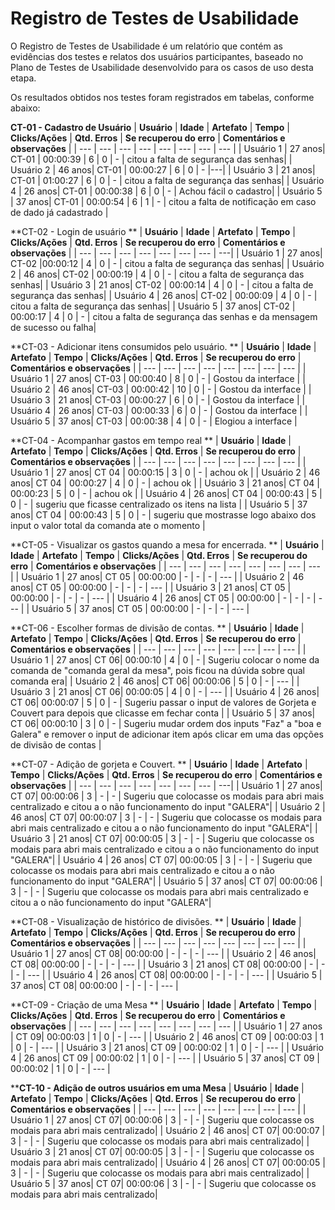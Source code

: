 
# Registro de Testes de Usabilidade

O Registro de Testes de Usabilidade é um relatório que contém as evidências dos testes e relatos dos usuários participantes, baseado no Plano de Testes de Usabilidade desenvolvido para os casos de uso desta etapa.

Os resultados obtidos nos testes foram registrados em tabelas, conforme abaixo:

**CT-01 - Cadastro de Usuário**
| **Usuário** 	| **Idade** | **Artefato** 	| **Tempo** | **Clicks/Ações** | **Qtd. Erros** | **Se recuperou do erro** | **Comentários e observações** |
| --- 	| --- 	| --- 	| --- | ---  | --- | --- | --- |
| Usuário 1	| 27 anos| CT-01 | 00:00:39 | 6 | 0 | - | citou a falta de segurança das senhas|
| Usuário 2 | 46 anos| CT-01 | 00:00:27 | 6 | 0 | - |---|
| Usuário 3	| 21 anos| CT-01 | 01:00:27 | 6 | 0 | - | citou a falta de segurança das senhas|
| Usuário 4	| 26 anos| CT-01 | 00:00:38 | 6 | 0 | - | Achou fácil o cadastro|
| Usuário 5	| 37 anos| CT-01 | 00:00:54 | 6 | 1 | - | citou a falta de notificação em caso de dado já cadastrado |

**CT-02 - Login de usuário **
| **Usuário** 	| **Idade** | **Artefato** 	| **Tempo** | **Clicks/Ações** | **Qtd. Erros** | **Se recuperou do erro** | **Comentários e observações** |
| --- 	| --- 	| --- 	| --- | ---  | --- | --- | ---|
| Usuário 1	| 27 anos| CT-02 |00:00:12   | 4 | 0 | -  | citou a falta de segurança das senhas|
| Usuário 2 | 46 anos| CT-02 | 00:00:19  | 4 | 0 | -  | citou a falta de segurança das senhas|
| Usuário 3	| 21 anos| CT-02 | 00:00:14  | 4 | 0 |  - | citou a falta de segurança das senhas|
| Usuário 4	| 26 anos| CT-02 | 00:00:09  | 4 | 0 |  - | citou a falta de segurança das senhas|
| Usuário 5	| 37 anos| CT-02 | 00:00:17  | 4 | 0 |  - | citou a falta de segurança das senhas e da mensagem de sucesso ou falha|

**CT-03 - Adicionar itens consumidos pelo usuário. **
| **Usuário** 	| **Idade** | **Artefato** 	| **Tempo** | **Clicks/Ações** | **Qtd. Erros** | **Se recuperou do erro** | **Comentários e observações** |
| --- 	| --- 	| --- 	| --- | ---  | --- | --- | --- |
| Usuário 1	| 27 anos| CT-03 | 00:00:40 | 8  | 0 | - | Gostou da interface |
| Usuário 2 | 46 anos| CT-03 | 00:00:42 | 10 | 0 | - | Gostou da interface |
| Usuário 3	| 21 anos| CT-03 | 00:00:27 | 6  | 0 | - | Gostou da interface |
| Usuário 4	| 26 anos| CT-03 | 00:00:33 | 6  | 0 | - | Gostou da interface |
| Usuário 5	| 37 anos| CT-03 | 00:00:38 | 4  | 0 | - | Elogiou a interface |

**CT-04 - Acompanhar gastos em tempo real **
| **Usuário** 	| **Idade** | **Artefato** 	| **Tempo** | **Clicks/Ações** | **Qtd. Erros** | **Se recuperou do erro** | **Comentários e observações** |
| --- 	| --- 	| --- 	| --- | ---  | --- | --- | --- |
| Usuário 1	| 27 anos| CT 04 | 00:00:15  | 3 | 0 | - | achou ok |
| Usuário 2 | 46 anos| CT 04 | 00:00:27  | 4 | 0 | - | achou ok |
| Usuário 3	| 21 anos| CT 04 | 00:00:23  | 5 | 0 | - | achou ok |
| Usuário 4	| 26 anos| CT 04 | 00:00:43  | 5 | 0 | - | sugeriu que ficasse centralizado os itens na lista |
| Usuário 5	| 37 anos| CT 04 | 00:00:43  | 5 | 0 | - | sugeriu que mostrasse logo abaixo dos input o valor total da comanda ate o momento |

**CT-05 - Visualizar os gastos quando a mesa for encerrada. **
| **Usuário** 	| **Idade** | **Artefato** 	| **Tempo** | **Clicks/Ações** | **Qtd. Erros** | **Se recuperou do erro** | **Comentários e observações** |
| --- 	| --- 	| --- 	| --- | ---  | --- | --- | --- |
| Usuário 1	| 27 anos| CT 05 | 00:00:00 | - | - | -  | --- |
| Usuário 2 | 46 anos| CT 05 | 00:00:00 | - | - | -  | --- |
| Usuário 3	| 21 anos| CT 05 | 00:00:00 | - | - |  - | --- |
| Usuário 4	| 26 anos| CT 05 | 00:00:00 | - | - |  - | --- |
| Usuário 5	| 37 anos| CT 05 | 00:00:00 | - | - |  - | --- |

**CT-06 - Escolher formas de divisão de contas. **
| **Usuário** 	| **Idade** | **Artefato** 	| **Tempo** | **Clicks/Ações** | **Qtd. Erros** | **Se recuperou do erro** | **Comentários e observações** |
| --- 	| --- 	| --- 	| --- | ---  | --- | --- | --- |
| Usuário 1	| 27 anos| CT 06| 00:00:10 | 4 | 0 | - | Sugeriu colocar o nome da comanda de "comanda geral da mesa", pois ficou na dúvida sobre qual comanda era|
| Usuário 2 | 46 anos| CT 06| 00:00:06 | 5 | 0 | - | --- |
| Usuário 3	| 21 anos| CT 06| 00:00:05 | 4 | 0 | - | --- |
| Usuário 4	| 26 anos| CT 06| 00:00:07 | 5 | 0 | - | Sugeriu passar o input de valores de Gorjeta e Couvert para depois que clicasse em fechar conta |
| Usuário 5	| 37 anos| CT 06| 00:00:10 | 3 | 0 | - | Sugeriu mudar ordem dos inputs "Faz" a "boa e Galera" e remover o input de adicionar item após clicar em uma das opções de divisão de contas |

**CT-07 - Adição de gorjeta e Couvert. **
| **Usuário** 	| **Idade** | **Artefato** 	| **Tempo** | **Clicks/Ações** | **Qtd. Erros** | **Se recuperou do erro** | **Comentários e observações** |
| --- 	| --- 	| --- 	| --- | ---  | --- | --- | ---|
| Usuário 1	| 27 anos| CT 07| 00:00:06 | 3 | - | - | Sugeriu que colocasse os modais para abri mais centralizado e citou a o não funcionamento do input "GALERA"|
| Usuário 2 | 46 anos| CT 07| 00:00:07 | 3 | - | - | Sugeriu que colocasse os modais para abri mais centralizado e citou a o não funcionamento do input "GALERA"|
| Usuário 3	| 21 anos| CT 07| 00:00:05 | 3 | - | - | Sugeriu que colocasse os modais para abri mais centralizado e citou a o não funcionamento do input "GALERA"|
| Usuário 4	| 26 anos| CT 07| 00:00:05 | 3 | - | - | Sugeriu que colocasse os modais para abri mais centralizado e citou a o não funcionamento do input "GALERA"|
| Usuário 5	| 37 anos| CT 07| 00:00:06 | 3 | - | - | Sugeriu que colocasse os modais para abri mais centralizado e citou a o não funcionamento do input "GALERA"|

**CT-08 - Visualização de histórico de divisões. **
| **Usuário** 	| **Idade** | **Artefato** 	| **Tempo** | **Clicks/Ações** | **Qtd. Erros** | **Se recuperou do erro** | **Comentários e observações** |
| --- 	| --- 	| --- 	| --- | ---  | --- | --- | --- |
| Usuário 1	| 27 anos| CT 08| 00:00:00 | - | - | - | --- |
| Usuário 2 | 46 anos| CT 08| 00:00:00 | - | - | - | --- |
| Usuário 3	| 21 anos| CT 08| 00:00:00 | - | - | - | --- |
| Usuário 4	| 26 anos| CT 08| 00:00:00 | - | - | - | --- |
| Usuário 5	| 37 anos| CT 08| 00:00:00 | - | - | - | --- |

**CT-09 - Criação de uma Mesa **
| **Usuário** 	| **Idade** | **Artefato** 	| **Tempo** | **Clicks/Ações** | **Qtd. Erros** | **Se recuperou do erro** | **Comentários e observações** |
| --- 	| --- 	| --- 	| --- | ---  | --- | --- | --- |
| Usuário 1	| 27 anos	| CT 09| 00:00:03 | 1 | 0 | - | --- |
| Usuário 2 | 46 anos| CT 09 | 00:00:03 | 1 | 0 | - | --- |
| Usuário 3	| 21 anos| CT 09 | 00:00:02 | 1 | 0 | - | --- |
| Usuário 4	| 26 anos| CT 09 | 00:00:02 | 1 | 0 | - | --- |
| Usuário 5	| 37 anos| CT 09 | 00:00:02 | 1 | 0 | - | --- |

****CT-10 - Adição de outros usuários em uma Mesa**
| **Usuário** 	| **Idade** | **Artefato** 	| **Tempo** | **Clicks/Ações** | **Qtd. Erros** | **Se recuperou do erro** | **Comentários e observações** |
| --- 	| --- 	| --- 	| --- | ---  | --- | --- | --- |
| Usuário 1	| 27 anos| CT 07| 00:00:06 | 3 | - | - | Sugeriu que colocasse os modais para abri mais centralizado|
| Usuário 2 | 46 anos| CT 07| 00:00:07 | 3 | - | - | Sugeriu que colocasse os modais para abri mais centralizado|
| Usuário 3	| 21 anos| CT 07| 00:00:05 | 3 | - | - | Sugeriu que colocasse os modais para abri mais centralizado|
| Usuário 4	| 26 anos| CT 07| 00:00:05 | 3 | - | - | Sugeriu que colocasse os modais para abri mais centralizado|
| Usuário 5	| 37 anos| CT 07| 00:00:06 | 3 | - | - | Sugeriu que colocasse os modais para abri mais centralizado|


